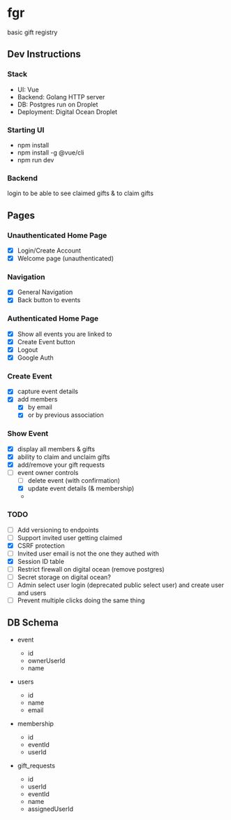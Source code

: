 # fgr

basic gift registry

## Dev Instructions

### Stack
- UI: Vue
- Backend: Golang HTTP server
- DB: Postgres run on Droplet
- Deployment: Digital Ocean Droplet

### Starting UI
- npm install
- npm install -g @vue/cli
- npm run dev

### Backend

login to be able to see claimed gifts & to claim gifts

## Pages

### Unauthenticated Home Page
- [x] Login/Create Account
- [x] Welcome page (unauthenticated)

### Navigation
- [x] General Navigation
- [x] Back button to events

### Authenticated Home Page
- [x] Show all events you are linked to
- [x] Create Event button
- [x] Logout
- [x] Google Auth

### Create Event
- [x] capture event details
- [x] add members
    - [x] by email 
    - [x] or by previous association

### Show Event
- [x] display all members & gifts
- [x] ability to claim and unclaim gifts
- [x] add/remove your gift requests
- [ ] event owner controls
  - [ ] delete event (with confirmation)
  - [x] update event details (& membership)
  - 
### TODO
- [ ] Add versioning to endpoints
- [ ] Support invited user getting claimed
- [x] CSRF protection
- [ ] Invited user email is not the one they authed with
- [x] Session ID table
- [ ] Restrict firewall on digital ocean (remove postgres)
- [ ] Secret storage on digital ocean?
- [ ] Admin select user login (deprecated public select user) and create user and users
- [ ] Prevent multiple clicks doing the same thing

## DB Schema

* event 
    - id
    - ownerUserId
    - name

* users
    - id
    - name
    - email

* membership
    - id
    - eventId
    - userId

* gift_requests
    - id
    - userId
    - eventId
    - name
    - assignedUserId
